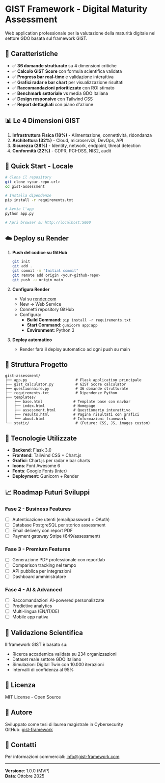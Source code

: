 # GIST Framework - Digital Maturity Assessment

Web application professionale per la valutazione della maturità digitale nel settore GDO basata sul framework GIST.

## 🎯 Caratteristiche

- ✅ **36 domande strutturate** su 4 dimensioni critiche
- ✅ **Calcolo GIST Score** con formula scientifica validata
- ✅ **Progress bar real-time** e validazione interattiva
- ✅ **Grafici radar e bar chart** per visualizzazione risultati
- ✅ **Raccomandazioni prioritizzate** con ROI stimato
- ✅ **Benchmark settoriale** vs media GDO italiana
- ✅ **Design responsive** con Tailwind CSS
- ✅ **Report dettagliati** con piano d'azione

## 📊 Le 4 Dimensioni GIST

1. **Infrastruttura Fisica (18%)** - Alimentazione, connettività, ridondanza
2. **Architettura (32%)** - Cloud, microservizi, DevOps, API
3. **Sicurezza (28%)** - Identity, network, endpoint, threat detection
4. **Conformità (22%)** - GDPR, PCI-DSS, NIS2, audit

## 🚀 Quick Start - Locale

```bash
# Clona il repository
git clone <your-repo-url>
cd gist-assessment

# Installa dipendenze
pip install -r requirements.txt

# Avvia l'app
python app.py

# Apri browser su http://localhost:5000
```

## ☁️ Deploy su Render

1. **Push del codice su GitHub**
   ```bash
   git init
   git add .
   git commit -m "Initial commit"
   git remote add origin <your-github-repo>
   git push -u origin main
   ```

2. **Configura Render**
   - Vai su [render.com](https://render.com)
   - New → Web Service
   - Connetti repository GitHub
   - Configura:
     - **Build Command**: `pip install -r requirements.txt`
     - **Start Command**: `gunicorn app:app`
     - **Environment**: Python 3

3. **Deploy automatico**
   - Render farà il deploy automatico ad ogni push su main

## 📁 Struttura Progetto

```
gist-assessment/
├── app.py                      # Flask application principale
├── gist_calculator.py          # GIST Score calculator
├── questionnaire.py            # 36 domande strutturate
├── requirements.txt            # Dipendenze Python
├── templates/
│   ├── base.html              # Template base con navbar
│   ├── index.html             # Homepage
│   ├── assessment.html        # Questionario interattivo
│   ├── results.html           # Pagina risultati con grafici
│   └── about.html             # Informazioni framework
└── static/                     # (Future: CSS, JS, images custom)
```

## 🎨 Tecnologie Utilizzate

- **Backend**: Flask 3.0
- **Frontend**: Tailwind CSS + Chart.js
- **Grafici**: Chart.js per radar e bar charts
- **Icons**: Font Awesome 6
- **Fonts**: Google Fonts (Inter)
- **Deployment**: Gunicorn + Render

## 📈 Roadmap Futuri Sviluppi

### Fase 2 - Business Features
- [ ] Autenticazione utenti (email/password + OAuth)
- [ ] Database PostgreSQL per storico assessment
- [ ] Email delivery con report PDF
- [ ] Payment gateway Stripe (€49/assessment)

### Fase 3 - Premium Features
- [ ] Generazione PDF professionale con reportlab
- [ ] Comparison tracking nel tempo
- [ ] API pubblica per integrazioni
- [ ] Dashboard amministratore

### Fase 4 - AI & Advanced
- [ ] Raccomandazioni AI-powered personalizzate
- [ ] Predictive analytics
- [ ] Multi-lingua (EN/IT/DE)
- [ ] Mobile app nativa

## 🔬 Validazione Scientifica

Il framework GIST è basato su:
- Ricerca accademica validata su 234 organizzazioni
- Dataset reale settore GDO italiano
- Simulazioni Digital Twin con 10.000 iterazioni
- Intervalli di confidenza al 95%

## 📄 Licenza

MIT License - Open Source

## 👤 Autore

Sviluppato come tesi di laurea magistrale in Cybersecurity  
GitHub: [gist-framework](https://github.com/gist-framework)

## 📧 Contatti

Per informazioni commerciali: info@gist-framework.com

---

**Versione**: 1.0.0 (MVP)  
**Data**: Ottobre 2025
